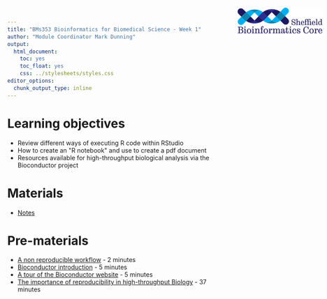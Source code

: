 ```yaml
---
title: "BMs353 Bioinformatics for Biomedical Science - Week 1"
author: "Module Coordinator Mark Dunning"
output: 
  html_document: 
    toc: yes
    toc_float: yes
    css: ../stylesheets/styles.css
editor_options: 
  chunk_output_type: inline
---
```


<img src="../images/logo-sm.png" style="position:absolute;top:40px;right:10px;" width="200" />

# Learning objectives

- Review different ways of executing R code within RStudio
- How to create an "R notebook" and use to create a pdf document
- Resources available for high-throughput biological analysis via the Bioconductor project

# Materials

- [Notes](practical.html)

# Pre-materials

- [A non reproducible workflow](https://youtu.be/s3JldKoA0zw) - 2 minutes
- [Bioconductor introduction](https://youtu.be/dg6NvmMVQ3I) - 5 minutes
- [A tour of the Bioconductor website](https://www.youtube.com/watch?v=HgbnSMiqlOg) - 5 minutes
- [The importance of reproducibility in high-throughput Biology](https://youtu.be/7gYIs7uYbMo) - 37 minutes


